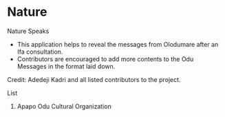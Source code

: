# Nature
Nature Speaks
- This application helps to reveal the messages from Olodumare after an Ifa consultation.
- Contributors are encouraged to add more contents to the Odu Messages in the format laid down.

Credit: Adedeji Kadri and all listed contributors to the project.

List
1. Apapo Odu Cultural Organization

